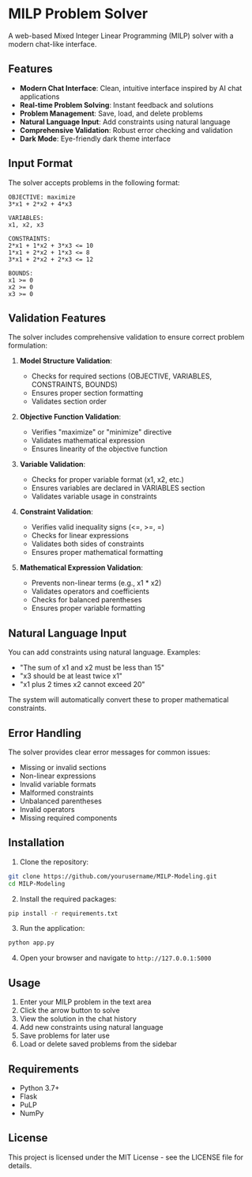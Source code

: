 # MILP Problem Solver

A web-based Mixed Integer Linear Programming (MILP) solver with a modern chat-like interface.

## Features

- **Modern Chat Interface**: Clean, intuitive interface inspired by AI chat applications
- **Real-time Problem Solving**: Instant feedback and solutions
- **Problem Management**: Save, load, and delete problems
- **Natural Language Input**: Add constraints using natural language
- **Comprehensive Validation**: Robust error checking and validation
- **Dark Mode**: Eye-friendly dark theme interface

## Input Format

The solver accepts problems in the following format:

```
OBJECTIVE: maximize
3*x1 + 2*x2 + 4*x3

VARIABLES:
x1, x2, x3

CONSTRAINTS:
2*x1 + 1*x2 + 3*x3 <= 10
1*x1 + 2*x2 + 1*x3 <= 8
3*x1 + 2*x2 + 2*x3 <= 12

BOUNDS:
x1 >= 0
x2 >= 0
x3 >= 0
```

## Validation Features

The solver includes comprehensive validation to ensure correct problem formulation:

1. **Model Structure Validation**:
   - Checks for required sections (OBJECTIVE, VARIABLES, CONSTRAINTS, BOUNDS)
   - Ensures proper section formatting
   - Validates section order

2. **Objective Function Validation**:
   - Verifies "maximize" or "minimize" directive
   - Validates mathematical expression
   - Ensures linearity of the objective function

3. **Variable Validation**:
   - Checks for proper variable format (x1, x2, etc.)
   - Ensures variables are declared in VARIABLES section
   - Validates variable usage in constraints

4. **Constraint Validation**:
   - Verifies valid inequality signs (<=, >=, =)
   - Checks for linear expressions
   - Validates both sides of constraints
   - Ensures proper mathematical formatting

5. **Mathematical Expression Validation**:
   - Prevents non-linear terms (e.g., x1 * x2)
   - Validates operators and coefficients
   - Checks for balanced parentheses
   - Ensures proper variable formatting

## Natural Language Input

You can add constraints using natural language. Examples:

- "The sum of x1 and x2 must be less than 15"
- "x3 should be at least twice x1"
- "x1 plus 2 times x2 cannot exceed 20"

The system will automatically convert these to proper mathematical constraints.

## Error Handling

The solver provides clear error messages for common issues:

- Missing or invalid sections
- Non-linear expressions
- Invalid variable formats
- Malformed constraints
- Unbalanced parentheses
- Invalid operators
- Missing required components

## Installation

1. Clone the repository:
```bash
git clone https://github.com/yourusername/MILP-Modeling.git
cd MILP-Modeling
```

2. Install the required packages:
```bash
pip install -r requirements.txt
```

3. Run the application:
```bash
python app.py
```

4. Open your browser and navigate to `http://127.0.0.1:5000`

## Usage

1. Enter your MILP problem in the text area
2. Click the arrow button to solve
3. View the solution in the chat history
4. Add new constraints using natural language
5. Save problems for later use
6. Load or delete saved problems from the sidebar

## Requirements

- Python 3.7+
- Flask
- PuLP
- NumPy

## License

This project is licensed under the MIT License - see the LICENSE file for details. 